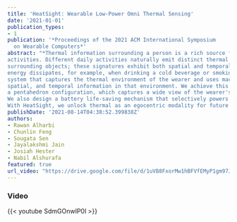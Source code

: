 ```yaml
---
title: 'HeatSight: Wearable Low-Power Omni Thermal Sensing'
date: '2021-01-01'
publication_types:
- 1
publication: '*Proceedings of the 2021 ACM International Symposium
  on Wearable Computers*'
abstract: "*Thermal information surrounding a person is a rich source for understanding and identifying personal
activities. Different daily activities naturally emit distinct thermal signatures from both the human body and 
surrounding objects; these signatures exhibit both spatial and temporal components as objects move and thermal 
energy dissipates, for example, when drinking a cold beverage or smoking a cigarette. We present HeatSight, a wearable 
system that captures the thermal environment of the wearer and uses machine learning to infer human activity from thermal, 
spatial, and temporal information in that environment. We achieve this by embedding five low-power thermal sensors in
a pentahedron configuration, which captures a wide view of the wearer's body and the objects they interact with. 
We also design a battery life-saving mechanism that selectively powers only those sensors necessary for detection.
With HeatSight, we unlock thermal as an egocentric modality for future interaction research.*"
publishDate: '2021-08-14T04:38:52.399838Z'
authors:
- Rawan Alharbi
- Chunlin Feng
- Sougata Sen
- Jayalakshmi Jain
- Josiah Hester
- Nabil Alshurafa
featured: true
url_video: "https://drive.google.com/file/d/1uVB8FxorMw1hBFVfEMyP1gm97JoHT0As/view?usp=sharing"
---
```

### Video
{{< youtube SdmGOnwIP0I >}}
